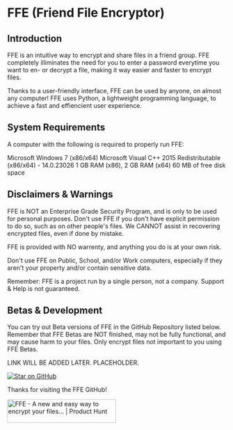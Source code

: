 # FFE (Friend File Encryptor)

## Introduction

FFE is an intuitive way to encrypt and share files in a friend group. 
FFE completely illiminates the need for you to enter a password everytime you want to en- or decrypt a file, making it way easier and faster to encrypt files.

Thanks to a user-friendly interface, FFE can be used by anyone, on almost any computer!
FFE uses Python, a lightweight programming language, to achieve a fast and effiencient user experience.

## System Requirements

A computer with the following is required to properly run FFE:

Microsoft Windows 7 (x86/x64)
Microsoft Visual C++ 2015 Redistributable (x86/x64) - 14.0.23026
1 GB RAM (x86), 2 GB RAM (x64)
60 MB of free disk space

## Disclaimers & Warnings

FFE is NOT an Enterprise Grade Security Program, and is only to be used for personal purposes. 
Don't use FFE if you don't have explicit permission to do so, such as on other people's files.
We CANNOT assist in recovering encrypted files, even if done by mistake. 

FFE is provided with NO warrenty, and anything you do is at your own risk.

Don't use FFE on Public, School, and/or Work computers, especially if they aren't your property and/or contain sensitive data.

Remember: FFE is a project run by a single person, not a company. 
Support & Help is not guaranteed. 

## Betas & Development

You can try out Beta versions of FFE in the GitHub Repository listed below.
Remember that FFE Betas are NOT finished, may not be fully functional, and may cause harm to your files.
Only encrypt files not important to you using FFE Betas.



LINK WILL BE ADDED LATER. PLACEHOLDER.

<a href="https://github.com/yourusername/yourrepo" target="_blank">
  <img src="https://img.shields.io/github/stars/yourusername/yourrepo?style=social" alt="Star on GitHub" />
</a>


Thanks for visiting the FFE GitHub!


<a href="https://www.producthunt.com/posts/ffe?embed=true&utm_source=badge-featured&utm_medium=badge&utm_souce=badge-ffe" target="_blank"><img src="https://api.producthunt.com/widgets/embed-image/v1/featured.svg?post_id=939181&theme=light&t=1741449609010" alt="FFE - A&#0032;new&#0032;and&#0032;easy&#0032;way&#0032;to&#0032;encrypt&#0032;your&#0032;files&#0046;&#0046;&#0046; | Product Hunt" style="width: 250px; height: 54px;" width="250" height="54" /></a>
